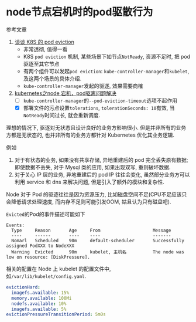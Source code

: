 # node节点宕机时的pod驱散行为

参考文章

1. [谈谈 K8S 的 pod eviction](http://wsfdl.com/kubernetes/2018/05/15/node_eviction.html)
    - 非常透彻, 值得一看
    - K8S `pod eviction` 机制, 某些场景下如节点`NotReady`, 资源不足时, 把 pod 驱逐至其它节点
    - 有两个组件可以发起`pod eviction`: `kube-controller-manager`和`kubelet`, 及这两个场景的具体介绍.
    - `kube-controller-manager`发起的驱逐, 效果需要商榷
2. [kubernetes之node 宕机，pod驱离问题解决](https://www.cnblogs.com/cptao/p/10911959.html)
    - [ ] `kube-controller-manager`的`--pod-eviction-timeout`选项不起作用
    - [x] 部署文件的污点设置`tolerations`, `tolerationSeconds: 10`有效, 当`NotReady`时间过长, 就会重新调度.

理想的情况下, 驱逐对无状态且设计良好的业务方影响很小. 但是并非所有的业务方都是无状态的, 也并非所有的业务方都针对 Kubernetes 优化其业务逻辑. 

例如

1. 对于有状态的业务, 如果没有共享存储, 异地重建后的 pod 完全丢失原有数据; 即使数据不丢失, 对于 Mysql 类的应用, 如果出现双写, 重则破坏数据. 
2. 对于关心 IP 层的业务, 异地重建后的 pod IP 往往会变化, 虽然部分业务方可以利用 service 和 dns 来解决问题, 但是引入了额外的模块和复杂性. 

Node 对于 Pod 的驱逐往往是因为资源压力, 比如磁盘空间不足(CPU不足应该只会降低请求处理速度, 而内存不足则可能引发OOM, 姑且认为只有磁盘吧).

`Evicted`的Pod的事件描述可能如下

```
Events:
  Type     Reason       Age     From                    Message
  ----     ------       ----    ----                    -------
  Nomarl   Scheduled    90m     default-scheduler       Successfully assigned PodXXX to NodeXXX
  Warning  Evicted      90m     kubelet, 主机名          The node was low on resource: [DiskPressure].
```

相关的配置在 Node 上 kubelet 的配置文件中, 如`/var/lib/kubelet/config.yaml`.

```yaml
evictionHard:
  imagefs.available: 15%
  memory.available: 100Mi
  nodefs.available: 10%
  imagefs.available: 5%
evictionPressureTransitionPeriod: 5m0s
```
